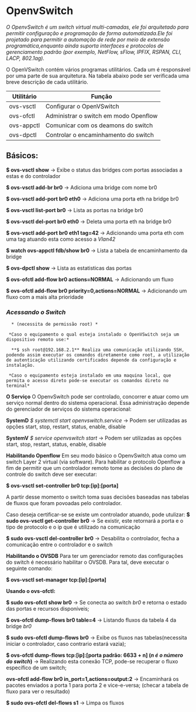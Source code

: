 # OpenvSwitch

*O OpenvSwitch é um switch virtual multi-camadas, ele foi arquitetado para permitir configuração e programação de forma automatizada.Ele foi projetado para permitir a automação de rede por meio de extensão programática,enquanto ainda suporta interfaces e protocolos de gerenciamento padrão (por exemplo, NetFlow, sFlow, IPFIX, RSPAN, CLI, LACP, 802.1ag).*



O OpenVSwitch contém vários programas utilitários. Cada um é responsável por uma parte de sua arquitetura. Na tabela abaixo pode ser verificada uma breve descrição de cada utilitário.


Utilitário | Função
-----------|-------------
ovs-vsctl  | Configurar o OpenVSwitch
ovs-ofctl  | Administrar o switch em modo Openflow
ovs-appctl | Comunicar com os deamons do switch
ovs-dpctl  | Controlar o encaminhamento do switch

## Básicos:


**$ ovs-vsctl show** -> Exibe o status das bridges com portas associadas a estas e do controlador

**$ ovs-vsctl add-br br0** -> Adiciona uma bridge com nome br0

**$ ovs-vsctl add-port br0 eth0** -> Adiciona uma porta eth na bridge br0

**$ ovs-vsctl list-port br0** -> Lista as portas na bridge br0

**$ ovs-vsctl del-port br0 eth0** -> Deleta uma porta eth na bridge br0

**$ ovs-vsctl add-port br0 eth1 tag=42** -> Adicionando uma porta eth com uma tag atuando esta como acesso a _Vlan42_

**$ watch ovs-appctl fdb/show br0** -> Lista a tabela de encaminhamento da bridge

**$ ovs-dpctl show** -> Lista as estatisticas das portas

**$ ovs-ofctl add-flow br0 actions=NORMAL** -> Adicionando um fluxo

**$ ovs-ofctl add-flow br0 priority=0,actions=NORMAL** -> Adicionando um fluxo com a mais alta prioridade


###			*Acessando o Switch*
      * (necessita de permissão root) *

     *Caso o equipamento o qual esteja instalado o OpenVSwitch seja um dispositivo remoto use:*

      **$ ssh root@192.168.2.1** Realiza uma comunicação utilizando SSH, podendo assim executar os comandos diretamente como root, a utilização de autenticação utilizando certificados depende da configuração e instalação.

     *Caso o equipamento esteja instalado em uma maquina local, que permita o acesso direto pode-se executar os comandos direto no terminal*

**O Serviço**
O OpenvSwitch pode ser controlado, concorrer e atuar como um serviço normal dentro do sistema operacional. Essa administração depende do gerenciador de serviços do sistema operacional:

**SystemD**
*$ systemctl start openvswitch.service*
-> Podem ser utilizadas as opções start, stop, restart, status, enable, disable

**SystemV**
*$ service openvswitch start*
-> Podem ser utilizadas as opções start, stop, restart, status, enable, disable

**Habilitando Openflow**
Em seu modo básico o OpenvSwitch atua como um switch Layer 2 virtual (via software). Para habilitar o protocolo Openflow a fim de permitir que um controlador remoto tome as decisões do plano de controle do switch deve ser executar:

**$ ovs-vsctl set-controller br0 tcp:[ip]:[porta]**

A partir desse momento o switch toma suas decisões baseadas nas tabelas de fluxos que foram povoadas pelo controlador.

Caso deseja certificar-se se existe um controlador atuando, pode utulizar:
**$ sudo ovs-vsctl get-controller br0**
-> Se existir, este retornará a porta e o tipo de protocolo e o ip que é utilizado na comunicação

**$ sudo ovs-vsctl del-controller br0**
-> Desabilita o controlador, fecha a comunicação entre o controlador e o switch

**Habilitando o OVSDB**
Para ter um gerenciador remoto das configurações do switch é necessário habilitar o OVSDB. Para tal, deve executar o seguinte comando:

**$ ovs-vsctl set-manager tcp:[ip]:[porta]**




**Usando o ovs-ofctl:**

**$ sudo ovs-ofctl show br0**
-> Se conecta ao switch *br0* e retorna o estado das portas e recursos disponíveis;

**$ ovs-ofctl dump-flows br0 table=4**
-> Listando fluxos da tabela 4 da bridge *br0*

**$ sudo ovs-ofctl dump-flows br0**
-> Exibe os fluxos nas tabelas(necessita iniciar o controlador, caso contrario estará vazia);

**$ ovs-ofctl dump-flows tcp:[ip]:[porta padrão: 6633 + n] (*n é o número do switch*)**
-> Realizando esta conexão TCP, pode-se recuperar o fluxo específico de um switch;

**ovs-ofctl add-flow br0 in_port=1,actions=output:2**
-> Encaminhará os pacotes enviados a porta 1 para porta 2 e vice-e-versa;
(checar a tabela de fluxo para ver o resultado)

**$ sudo ovs-ofctl del-flows s1**
-> Limpa os fluxos

